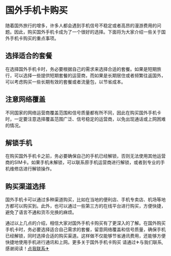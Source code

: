 # 国外手机卡购买

随着国外旅行的增多，许多人都会遇到手机信号不稳定或者高昂的漫游费用的问题。因此，购买国外手机卡成为了一个很好的选择。下面将为大家介绍一些关于国外手机卡购买的重点事项。

## 选择适合的套餐

在选择国外手机卡时，务必要根据自己的需求来选择合适的套餐。如果是短期旅行，可以选择一些提供短期套餐的运营商，而如果是长期居住或者频繁往返国外，可以考虑购买一些长期有效的套餐或者流量包，以节省成本。

## 注意网络覆盖

不同国家的网络运营商覆盖范围和信号质量都有所不同，因此在购买国外手机卡时，一定要注意选择覆盖范围广泛、信号稳定的运营商，以免出现通话或上网困难的情况。

## 解锁手机

在购买国外手机卡之前，务必要确保自己的手机已经解锁，否则无法使用其他运营商的SIM卡。如果手机未解锁，可以联系原手机运营商进行解锁，或者到专业的手机维修店进行解锁操作。

## 购买渠道选择

国外手机卡可以通过多种渠道购买，比如在当地的便利店、手机专卖店、机场等地方都可以购买到。此外，也可以通过一些第三方的在线平台进行购买，方便快捷，避免了语言不通和货币兑换的麻烦。

通过以上几点的介绍，相信大家对国外手机卡购买有了更深入的了解。在国外购买手机卡时，务必要选择适合自己需求的套餐，留意网络覆盖和信号质量，确保手机已经解锁，同时选择合适的购买渠道。这样做不仅能够节省通讯费用，还能够方便快捷地使用手机进行通讯和上网。更多关于国外手机卡购买 请通过✈与我们联系,感谢阅读！[点我联系✈](https://img.G208.com)